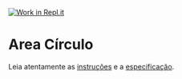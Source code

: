 [![Work in Repl.it](https://classroom.github.com/assets/work-in-replit-14baed9a392b3a25080506f3b7b6d57f295ec2978f6f33ec97e36a161684cbe9.svg)](https://classroom.github.com/online_ide?assignment_repo_id=3730895&assignment_repo_type=AssignmentRepo)
# Area Círculo

Leia atentamente as [instruções](./instruções.md) e a [especificação](./especificação.md).
